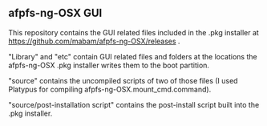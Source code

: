 ## afpfs-ng-OSX GUI

This repository contains the GUI related files included in the .pkg installer at https://github.com/mabam/afpfs-ng-OSX/releases .

"Library" and "etc" contain GUI related files and folders at the locations the afpfs-ng-OSX .pkg installer writes them to the boot partition.

"source" contains the uncompiled scripts of two of those files (I used Platypus for compiling afpfs-ng-OSX.mount_cmd.command).

"source/post-installation script" contains the post-install script built into the .pkg installer.